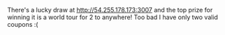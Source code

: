 There's a lucky draw at http://54.255.178.173:3007 and the top prize for winning it is a world tour for 2 to anywhere! Too bad I have only two valid coupons :(
